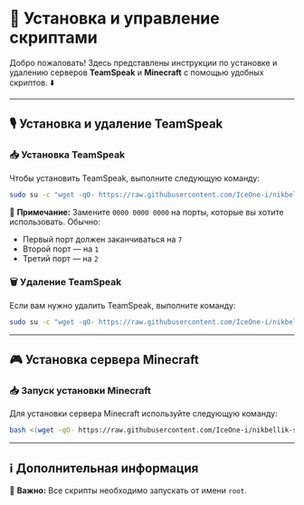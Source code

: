 # 🚀 Установка и управление скриптами

Добро пожаловать! Здесь представлены инструкции по установке и удалению серверов **TeamSpeak** и **Minecraft** с помощью удобных скриптов. ⬇️

---

## 🎙️ Установка и удаление TeamSpeak

### 📥 Установка TeamSpeak

Чтобы установить TeamSpeak, выполните следующую команду:

```bash
sudo su -c "wget -qO- https://raw.githubusercontent.com/IceOne-i/nikbellik-scripts/refs/heads/main/install_teamspeak.sh | bash -s -- 0000 0000 0000"
```

🔹 **Примечание:** Замените `0000 0000 0000` на порты, которые вы хотите использовать. Обычно:
- Первый порт должен заканчиваться на `7`
- Второй порт — на `1`
- Третий порт — на `2`

### 🗑️ Удаление TeamSpeak

Если вам нужно удалить TeamSpeak, выполните команду:

```bash
sudo su -c "wget -qO- https://raw.githubusercontent.com/IceOne-i/nikbellik-scripts/refs/heads/main/install_teamspeak.sh | bash -s remove"
```

---

## 🎮 Установка сервера Minecraft

### 📥 Запуск установки Minecraft

Для установки сервера Minecraft используйте следующую команду:

```bash
bash <(wget -qO- https://raw.githubusercontent.com/IceOne-i/nikbellik-scripts/refs/heads/main/install_minecraft.sh)
```

---

## ℹ️ Дополнительная информация

📢 **Важно:** Все скрипты необходимо запускать от имени `root`.
